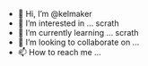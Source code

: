 - 👋 Hi, I’m @kelmaker
- 👀 I’m interested in ... scrath 
- 🌱 I’m currently learning ...  scrath
- 💞️ I’m looking to collaborate on ...
- 📫 How to reach me ...

<!---
kelmaker/kelmaker is a ✨ special ✨ repository because its `README.md` (this file) appears on your GitHub profile.
You can click the Preview link to take a look at your changes.
--->
